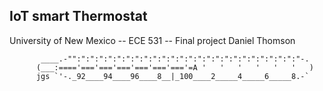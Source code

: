 ## IoT smart Thermostat
University of New Mexico -- ECE 531 -- Final project
Daniel Thomson

           ____.-"":":":":":":":":":":":":":":":":":":":":":":":":":"-.
          (___:===='==='==='==='==='==='==='=A '   '   '   '   '   '   )
          jgs `'-._92____94____96____8__|_100____2_____4_____6_____8.-`
